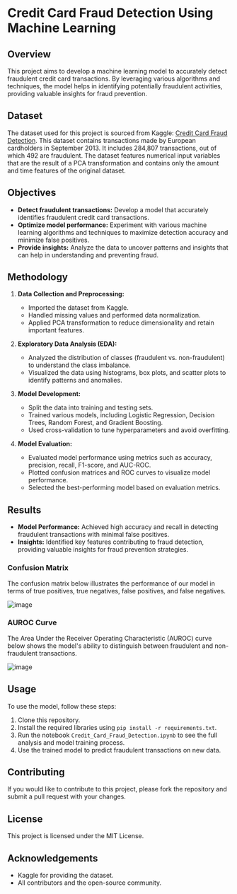 # Credit Card Fraud Detection Using Machine Learning

## Overview
This project aims to develop a machine learning model to accurately detect fraudulent credit card transactions. By leveraging various algorithms and techniques, the model helps in identifying potentially fraudulent activities, providing valuable insights for fraud prevention.

## Dataset
The dataset used for this project is sourced from Kaggle: [Credit Card Fraud Detection](https://www.kaggle.com/datasets/mlg-ulb/creditcardfraud). This dataset contains transactions made by European cardholders in September 2013. It includes 284,807 transactions, out of which 492 are fraudulent. The dataset features numerical input variables that are the result of a PCA transformation and contains only the amount and time features of the original dataset.

## Objectives
- **Detect fraudulent transactions:** Develop a model that accurately identifies fraudulent credit card transactions.
- **Optimize model performance:** Experiment with various machine learning algorithms and techniques to maximize detection accuracy and minimize false positives.
- **Provide insights:** Analyze the data to uncover patterns and insights that can help in understanding and preventing fraud.

## Methodology
1. **Data Collection and Preprocessing:**
   - Imported the dataset from Kaggle.
   - Handled missing values and performed data normalization.
   - Applied PCA transformation to reduce dimensionality and retain important features.

2. **Exploratory Data Analysis (EDA):**
   - Analyzed the distribution of classes (fraudulent vs. non-fraudulent) to understand the class imbalance.
   - Visualized the data using histograms, box plots, and scatter plots to identify patterns and anomalies.

3. **Model Development:**
   - Split the data into training and testing sets.
   - Trained various models, including Logistic Regression, Decision Trees, Random Forest, and Gradient Boosting.
   - Used cross-validation to tune hyperparameters and avoid overfitting.

4. **Model Evaluation:**
   - Evaluated model performance using metrics such as accuracy, precision, recall, F1-score, and AUC-ROC.
   - Plotted confusion matrices and ROC curves to visualize model performance.
   - Selected the best-performing model based on evaluation metrics.

## Results
- **Model Performance:** Achieved high accuracy and recall in detecting fraudulent transactions with minimal false positives.
- **Insights:** Identified key features contributing to fraud detection, providing valuable insights for fraud prevention strategies.

### Confusion Matrix
The confusion matrix below illustrates the performance of our model in terms of true positives, true negatives, false positives, and false negatives.

![image](https://github.com/user-attachments/assets/88680f0e-80c4-4cb1-b123-ac54bd34a6e5)



### AUROC Curve
The Area Under the Receiver Operating Characteristic (AUROC) curve below shows the model's ability to distinguish between fraudulent and non-fraudulent transactions.

![image](https://github.com/user-attachments/assets/71361889-0acb-4798-9f89-3c01f8368e71)


## Usage
To use the model, follow these steps:
1. Clone this repository.
2. Install the required libraries using `pip install -r requirements.txt`.
3. Run the notebook `Credit_Card_Fraud_Detection.ipynb` to see the full analysis and model training process.
4. Use the trained model to predict fraudulent transactions on new data.

## Contributing
If you would like to contribute to this project, please fork the repository and submit a pull request with your changes.

## License
This project is licensed under the MIT License.

## Acknowledgements
- Kaggle for providing the dataset.
- All contributors and the open-source community.
